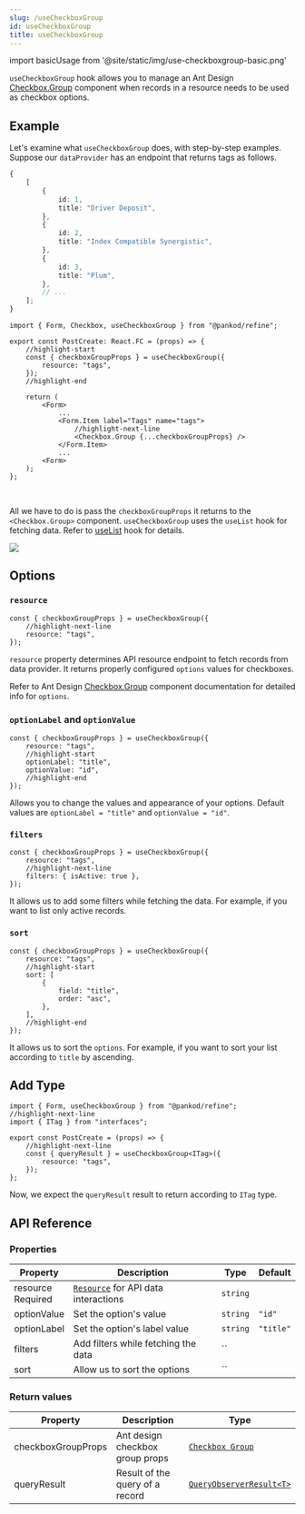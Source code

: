 ```yaml
---
slug: /useCheckboxGroup
id: useCheckboxGroup
title: useCheckboxGroup
---
```


import basicUsage from '@site/static/img/use-checkboxgroup-basic.png'

`useCheckboxGroup` hook allows you to manage an Ant Design [Checkbox.Group](https://ant.design/components/checkbox/#components-checkbox-demo-group) component when records in a resource needs to be used as checkbox options.

## Example

Let's examine what `useCheckboxGroup` does, with step-by-step examples. Suppose our `dataProvider` has an endpoint that returns tags as follows.

```ts title="https://refine-fake-rest.pankod.com/tags"
{
    [
        {
            id: 1,
            title: "Driver Deposit",
        },
        {
            id: 2,
            title: "Index Compatible Synergistic",
        },
        {
            id: 3,
            title: "Plum",
        },
        // ...
    ];
}
```

```tsx title="src/pages/posts/create.tsx"
import { Form, Checkbox, useCheckboxGroup } from "@pankod/refine";

export const PostCreate: React.FC = (props) => {
    //highlight-start
    const { checkboxGroupProps } = useCheckboxGroup({
        resource: "tags",
    });
    //highlight-end

    return (
        <Form>
            ...
            <Form.Item label="Tags" name="tags">
                //highlight-next-line
                <Checkbox.Group {...checkboxGroupProps} />
            </Form.Item>
            ...
        <Form>
    );
};
```

<br/>

All we have to do is pass the `checkboxGroupProps` it returns to the `<Checkbox.Group>` component.
`useCheckboxGroup` uses the `useList` hook for fetching data. Refer to [useList](#) hook for details.

<div>
    <img src={basicUsage} />
</div>

## Options

### `resource`

```tsx
const { checkboxGroupProps } = useCheckboxGroup({
    //highlight-next-line
    resource: "tags",
});
```

`resource` property determines API resource endpoint to fetch records from data provider. It returns properly configured `options` values for checkboxes.

Refer to Ant Design [Checkbox.Group](https://ant.design/components/checkbox) component documentation for detailed info for `options`.

### `optionLabel` and `optionValue`

```tsx
const { checkboxGroupProps } = useCheckboxGroup({
    resource: "tags",
    //highlight-start
    optionLabel: "title",
    optionValue: "id",
    //highlight-end
});
```

Allows you to change the values and appearance of your options. Default values are `optionLabel = "title"` and `optionValue = "id"`.

### `filters`

```tsx
const { checkboxGroupProps } = useCheckboxGroup({
    resource: "tags",
    //highlight-next-line
    filters: { isActive: true },
});
```

It allows us to add some filters while fetching the data. For example, if you want to list only active records.

### `sort`

```tsx
const { checkboxGroupProps } = useCheckboxGroup({
    resource: "tags",
    //highlight-start
    sort: [
        {
            field: "title",
            order: "asc",
        },
    ],
    //highlight-end
});
```

It allows us to sort the `options`. For example, if you want to sort your list according to `title` by ascending.

## Add Type

```tsx title="src/pages/posts/create.tsx"
import { Form, useCheckboxGroup } from "@pankod/refine";
//highlight-next-line
import { ITag } from "interfaces";

export const PostCreate = (props) => {
    //highlight-next-line
    const { queryResult } = useCheckboxGroup<ITag>({
        resource: "tags",
    });
};
```

Now, we expect the `queryResult` result to return according to `ITag` type.

## API Reference

### Properties

| Property                                          | Description                               | Type     | Default   |
| ------------------------------------------------- | ----------------------------------------- | -------- | --------- |
| resource <div className="required">Required</div> | [`Resource`](#) for API data interactions | `string` |           |
| optionValue                                       | Set the option's value                    | `string` | `"id"`    |
| optionLabel                                       | Set the option's label value              | `string` | `"title"` |
| filters                                           | Add filters while fetching the data       | ``       |           |
| sort                                              | Allow us to sort the options              | ``       |           |

### Return values

| Property           | Description                     | Type                                                                            |
| ------------------ | ------------------------------- | ------------------------------------------------------------------------------- |
| checkboxGroupProps | Ant design checkbox group props | [`Checkbox Group`](https://ant.design/components/checkbox/#Checkbox-Group)      |
| queryResult        | Result of the query of a record | [`QueryObserverResult<T>`](https://react-query.tanstack.com/reference/useQuery) |
